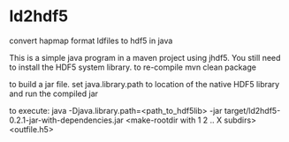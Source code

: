 ld2hdf5
=======

convert hapmap format ldfiles to hdf5 in java

This is a simple java program in a maven project using jhdf5. You still need to install the HDF5 system library.
to re-compile
   mvn clean package
   
to build a jar file.
set java.library.path to location of the native HDF5 library and run the compiled jar

to execute: java -Djava.library.path=<path_to_hdf5lib> -jar target/ld2hdf5-0.2.1-jar-with-dependencies.jar <make-rootdir with 1 2 .. X subdirs> <outfile.h5>
